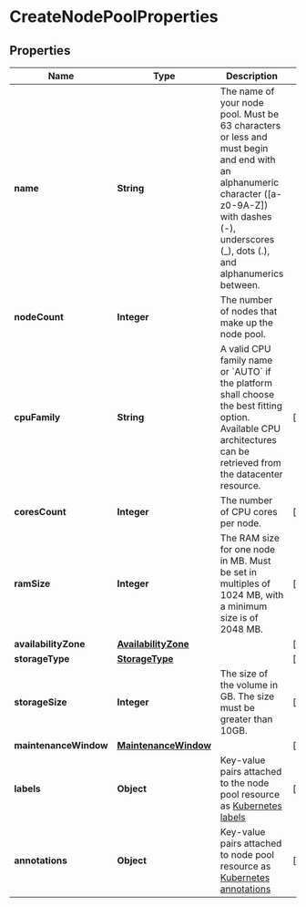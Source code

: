 

# CreateNodePoolProperties

## Properties

| Name | Type | Description | Notes |
| ------------ | ------------- | ------------- | ------------- |
| **name** | **String** | The name of your node pool. Must be 63 characters or less and must begin and end with an alphanumeric character ([a-z0-9A-Z]) with dashes (-), underscores (_), dots (.), and alphanumerics between.  |  |
| **nodeCount** | **Integer** | The number of nodes that make up the node pool.  |  |
| **cpuFamily** | **String** | A valid CPU family name or &#x60;AUTO&#x60; if the platform shall choose the best fitting option. Available CPU architectures can be retrieved from the datacenter resource.  |  [optional] |
| **coresCount** | **Integer** | The number of CPU cores per node.  |  [optional] |
| **ramSize** | **Integer** | The RAM size for one node in MB. Must be set in multiples of 1024 MB, with a minimum size is of 2048 MB. |  [optional] |
| **availabilityZone** | [**AvailabilityZone**](AvailabilityZone.md) |  |  [optional] |
| **storageType** | [**StorageType**](StorageType.md) |  |  [optional] |
| **storageSize** | **Integer** | The size of the volume in GB. The size must be greater than 10GB. |  [optional] |
| **maintenanceWindow** | [**MaintenanceWindow**](MaintenanceWindow.md) |  |  [optional] |
| **labels** | **Object** | Key-value pairs attached to the node pool resource as [Kubernetes labels](https://kubernetes.io/docs/concepts/overview/working-with-objects/labels/)  |  [optional] |
| **annotations** | **Object** | Key-value pairs attached to node pool resource as [Kubernetes annotations](https://kubernetes.io/docs/concepts/overview/working-with-objects/annotations/)  |  [optional] |


